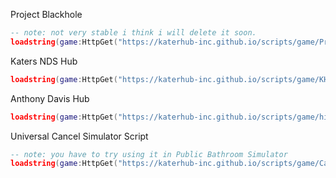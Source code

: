 Project Blackhole
```lua
-- note: not very stable i think i will delete it soon.
loadstring(game:HttpGet("https://katerhub-inc.github.io/scripts/game/ProjectBlackhole.lua"))()
```
Katers NDS Hub
```lua
loadstring(game:HttpGet("https://katerhub-inc.github.io/scripts/game/KH-NDS.lua"))()
```
Anthony Davis Hub
```lua
loadstring(game:HttpGet("https://katerhub-inc.github.io/scripts/game/hideandseek.lua"))()
```
Universal Cancel Simulator Script
```lua
-- note: you have to try using it in Public Bathroom Simulator
loadstring(game:HttpGet("https://katerhub-inc.github.io/scripts/game/CancelHub.lua"))()
```
